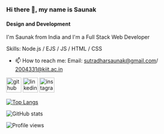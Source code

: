 ### Hi there 👋, my name is Saunak
#### Design and Development
I'm Saunak from India and I'm a Full Stack Web Developer

Skills: Node.js / EJS / JS / HTML / CSS

- 📫 How to reach me: Email: sutradharsaunak@gmail.com/ 2004331@kiit.ac.in 


[<img src='https://cdn.jsdelivr.net/npm/simple-icons@3.0.1/icons/github.svg' alt='github' height='40'>](https://github.com/Saunakkk)  [<img src='https://cdn.jsdelivr.net/npm/simple-icons@3.0.1/icons/linkedin.svg' alt='linkedin' height='40'>](https://www.linkedin.com/in/https://www.linkedin.com/in/saunak-sutradhar-20aa0b165//)  [<img src='https://cdn.jsdelivr.net/npm/simple-icons@3.0.1/icons/instagram.svg' alt='instagram' height='40'>](https://www.instagram.com/https://www.instagram.com/saunak._//)  

[![Top Langs](https://github-readme-stats.vercel.app/api/top-langs/?username=Saunakkk)](https://github.com/anuraghazra/github-readme-stats)

![GitHub stats](https://github-readme-stats.vercel.app/api?username=Saunakkk&show_icons=true)  

![Profile views](https://gpvc.arturio.dev/Saunakkk)  
